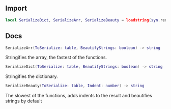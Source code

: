 ## Import
```lua
local SerializeDict, SerializeArr, SerializeBeauty = loadstring(syn.request({Url = "https://raw.githubusercontent.com/3ov/Serializer/main/Main.lua", Method  = "GET"}).Body)()
```

## Docs
```lua 
SerializeArr(ToSerialize: table, BeautifyStrings: boolean) -> string
```
Stringifies the array, the fastest of the functions.
```lua
SerializeDict(ToSerialize: table, BeautifyStrings: boolean) -> string
```
Stringifies the dictionary.
```lua
SerializeBeauty(ToSerialize: table, Indent: number) -> string
```
The slowest of the functions, adds indents to the result and beautifies strings by default
